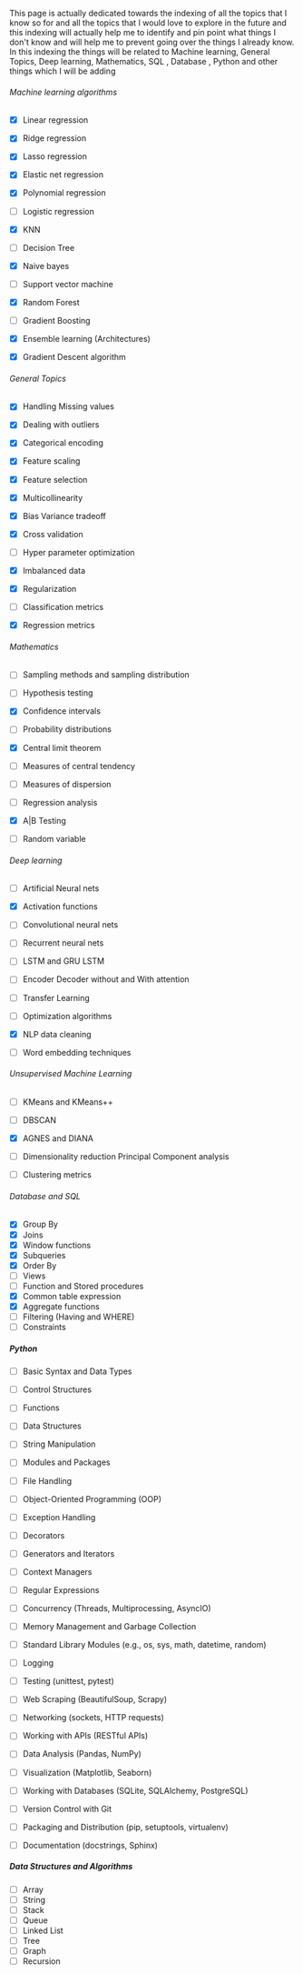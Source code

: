 This page is actually dedicated towards the indexing of all the topics that I know so for and all the topics that I would love to explore in the future and this indexing will actually help me to identify and pin point what things I don't know and will help me to prevent going over the things I already know. In this indexing the things will be related to Machine learning, General Topics, Deep learning, Mathematics, SQL , Database , Python and other things which I will be adding


###### Machine learning algorithms

- [x] Linear regression
- [x] Ridge regression
- [x] Lasso regression
- [x] Elastic net regression
- [x] Polynomial regression
- [ ] Logistic regression
- [x] KNN 
- [ ] Decision Tree
- [x] Naive bayes
- [ ] Support vector machine
- [x] Random Forest
- [ ] Gradient Boosting
- [x] Ensemble learning (Architectures)
- [x] Gradient Descent algorithm


###### General Topics

- [x] Handling Missing values
- [x] Dealing with outliers
- [x] Categorical encoding
- [x] Feature scaling
- [x] Feature selection
- [x] Multicollinearity
- [x] Bias Variance tradeoff
- [x] Cross validation
- [ ] Hyper parameter optimization
- [x] Imbalanced data
- [x] Regularization
- [ ] Classification metrics 
- [x] Regression metrics 



###### Mathematics

- [ ] Sampling methods and sampling distribution
- [ ] Hypothesis testing
- [x] Confidence intervals
- [ ] Probability distributions
- [x] Central limit theorem
- [ ] Measures of central tendency 
- [ ] Measures of dispersion
- [ ] Regression analysis
- [x] A|B Testing
- [ ] Random variable


###### Deep learning

- [ ] Artificial Neural nets
- [x] Activation functions
- [ ] Convolutional neural nets
- [ ] Recurrent neural nets
- [ ] LSTM and GRU LSTM
- [ ] Encoder Decoder without and With attention
- [ ] Transfer Learning
- [ ] Optimization algorithms
- [x] NLP data cleaning
- [ ] Word embedding techniques


###### Unsupervised Machine Learning

- [ ] KMeans and KMeans++
- [ ] DBSCAN
- [x] AGNES and DIANA
- [ ] Dimensionality reduction Principal Component analysis
- [ ] Clustering metrics 


###### Database and SQL

- [x] Group By
- [x] Joins
- [x] Window functions
- [x] Subqueries
- [x] Order By
- [ ] Views
- [ ] Function and Stored procedures
- [x] Common table expression
- [x] Aggregate functions
- [ ] Filtering (Having and WHERE)
- [ ] Constraints

##### Python

- [ ]  Basic Syntax and Data Types
- [ ]  Control Structures
- [ ]  Functions
- [ ]  Data Structures
- [ ]  String Manipulation
- [ ]  Modules and Packages
- [ ]  File Handling
- [ ]  Object-Oriented Programming (OOP)
- [ ]  Exception Handling
- [ ]  Decorators
- [ ]  Generators and Iterators
- [ ]  Context Managers
- [ ]  Regular Expressions
- [ ]  Concurrency (Threads, Multiprocessing, AsyncIO)
- [ ]  Memory Management and Garbage Collection
- [ ]  Standard Library Modules (e.g., os, sys, math, datetime, random)
- [ ]  Logging
- [ ]  Testing (unittest, pytest)
- [ ]  Web Scraping (BeautifulSoup, Scrapy)
- [ ]  Networking (sockets, HTTP requests)
- [ ]  Working with APIs (RESTful APIs)
- [ ]  Data Analysis (Pandas, NumPy)
- [ ]  Visualization (Matplotlib, Seaborn)
- [ ]  Working with Databases (SQLite, SQLAlchemy, PostgreSQL)
- [ ]  Version Control with Git
- [ ]  Packaging and Distribution (pip, setuptools, virtualenv)
- [ ]  Documentation (docstrings, Sphinx)


##### Data Structures and Algorithms

- [ ] Array
- [ ] String
- [ ] Stack 
- [ ] Queue
- [ ] Linked List
- [ ] Tree
- [ ] Graph
- [ ] Recursion